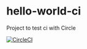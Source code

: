 # hello-world-ci

Project to test ci with Circle

[![CircleCI](https://circleci.com/gh/ferwguerra/hello-world-ci.svg?style=svg)](https://circleci.com/gh/damianpumar/BowlingGameKataOutsideIn)